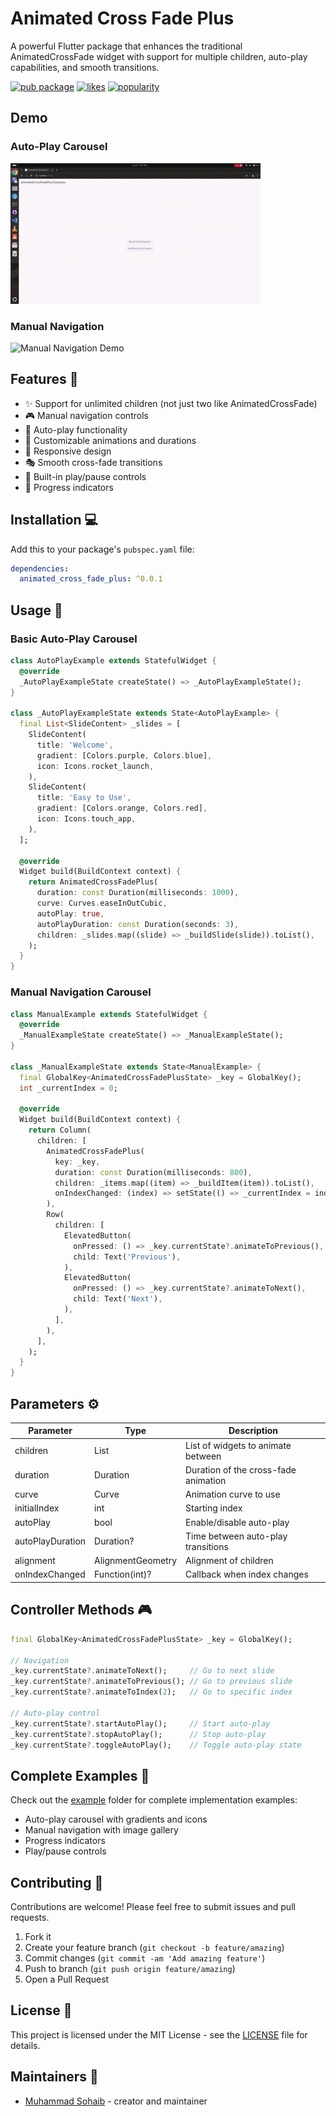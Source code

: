 # Animated Cross Fade Plus

A powerful Flutter package that enhances the traditional AnimatedCrossFade widget with support for multiple children, auto-play capabilities, and smooth transitions.

[![pub package](https://img.shields.io/pub/v/animated_cross_fade_plus.svg)](https://pub.dev/packages/animated_cross_fade_plus)
[![likes](https://img.shields.io/pub/likes/animated_cross_fade_plus?style=flat-square)](https://pub.dev/packages/animated_cross_fade_plus/score)
[![popularity](https://img.shields.io/pub/popularity/animated_cross_fade_plus?style=flat-square)](https://pub.dev/packages/animated_cross_fade_plus/score)

## Demo

### Auto-Play Carousel

![Auto-play Demo](https://github.com/MuhammadSohaib-pro/animated_cross_fade_plus/blob/master/example/assets/auto_play_demo.gif)

### Manual Navigation

![Manual Navigation Demo](https://github.com/MuhammadSohaib-pro/animated_cross_fade_plus/blob/master/example/assets/manual_demo.gif)

## Features 🚀

- ✨ Support for unlimited children (not just two like AnimatedCrossFade)
- 🎮 Manual navigation controls
- 🎯 Auto-play functionality
- 🎨 Customizable animations and durations
- 📱 Responsive design
- 🎭 Smooth cross-fade transitions
- 🔄 Built-in play/pause controls
- 📍 Progress indicators

## Installation 💻

Add this to your package's `pubspec.yaml` file:

```yaml
dependencies:
  animated_cross_fade_plus: ^0.0.1
```

## Usage 🎯

### Basic Auto-Play Carousel

```dart
class AutoPlayExample extends StatefulWidget {
  @override
  _AutoPlayExampleState createState() => _AutoPlayExampleState();
}

class _AutoPlayExampleState extends State<AutoPlayExample> {
  final List<SlideContent> _slides = [
    SlideContent(
      title: 'Welcome',
      gradient: [Colors.purple, Colors.blue],
      icon: Icons.rocket_launch,
    ),
    SlideContent(
      title: 'Easy to Use',
      gradient: [Colors.orange, Colors.red],
      icon: Icons.touch_app,
    ),
  ];

  @override
  Widget build(BuildContext context) {
    return AnimatedCrossFadePlus(
      duration: const Duration(milliseconds: 1000),
      curve: Curves.easeInOutCubic,
      autoPlay: true,
      autoPlayDuration: const Duration(seconds: 3),
      children: _slides.map((slide) => _buildSlide(slide)).toList(),
    );
  }
}
```

### Manual Navigation Carousel

```dart
class ManualExample extends StatefulWidget {
  @override
  _ManualExampleState createState() => _ManualExampleState();
}

class _ManualExampleState extends State<ManualExample> {
  final GlobalKey<AnimatedCrossFadePlusState> _key = GlobalKey();
  int _currentIndex = 0;

  @override
  Widget build(BuildContext context) {
    return Column(
      children: [
        AnimatedCrossFadePlus(
          key: _key,
          duration: const Duration(milliseconds: 800),
          children: _items.map((item) => _buildItem(item)).toList(),
          onIndexChanged: (index) => setState(() => _currentIndex = index),
        ),
        Row(
          children: [
            ElevatedButton(
              onPressed: () => _key.currentState?.animateToPrevious(),
              child: Text('Previous'),
            ),
            ElevatedButton(
              onPressed: () => _key.currentState?.animateToNext(),
              child: Text('Next'),
            ),
          ],
        ),
      ],
    );
  }
}
```

## Parameters ⚙️

| Parameter        | Type              | Description                          |
| ---------------- | ----------------- | ------------------------------------ |
| children         | List<Widget>      | List of widgets to animate between   |
| duration         | Duration          | Duration of the cross-fade animation |
| curve            | Curve             | Animation curve to use               |
| initialIndex     | int               | Starting index                       |
| autoPlay         | bool              | Enable/disable auto-play             |
| autoPlayDuration | Duration?         | Time between auto-play transitions   |
| alignment        | AlignmentGeometry | Alignment of children                |
| onIndexChanged   | Function(int)?    | Callback when index changes          |

## Controller Methods 🎮

```dart
final GlobalKey<AnimatedCrossFadePlusState> _key = GlobalKey();

// Navigation
_key.currentState?.animateToNext();     // Go to next slide
_key.currentState?.animateToPrevious(); // Go to previous slide
_key.currentState?.animateToIndex(2);   // Go to specific index

// Auto-play control
_key.currentState?.startAutoPlay();     // Start auto-play
_key.currentState?.stopAutoPlay();      // Stop auto-play
_key.currentState?.toggleAutoPlay();    // Toggle auto-play state
```

## Complete Examples 📱

Check out the [example](https://github.com/MuhammadSohaib-pro/animated_cross_fade_plus/blob/master/example/lib/main.dart) folder for complete implementation examples:

- Auto-play carousel with gradients and icons
- Manual navigation with image gallery
- Progress indicators
- Play/pause controls

## Contributing 🤝

Contributions are welcome! Please feel free to submit issues and pull requests.

1. Fork it
2. Create your feature branch (`git checkout -b feature/amazing`)
3. Commit changes (`git commit -am 'Add amazing feature'`)
4. Push to branch (`git push origin feature/amazing`)
5. Open a Pull Request

## License 📄

This project is licensed under the MIT License - see the [LICENSE](LICENSE) file for details.

## Maintainers 👥

- [Muhammad Sohaib](https://github.com/MuhammadSohaib-pro) - creator and maintainer
